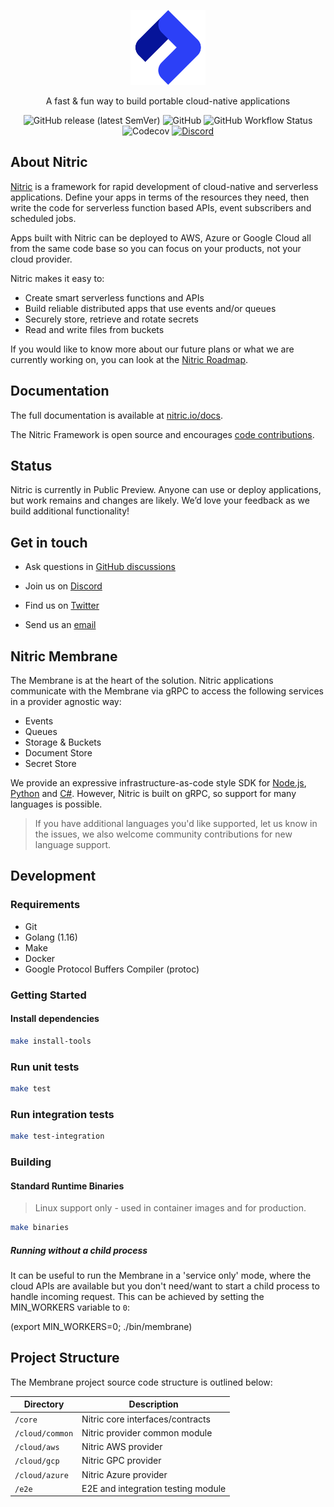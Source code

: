 <p align="center">
  <a href="https://nitric.io">
    <img src="docs/assets/nitric-logo.svg" width="120" alt="Nitric Logo"/>
  </a>
</p>

<p align="center">
  A fast & fun way to build portable cloud-native applications
</p>

<p align="center">
  <img alt="GitHub release (latest SemVer)" src="https://img.shields.io/github/v/release/nitrictech/nitric?style=for-the-badge">
  <img alt="GitHub" src="https://img.shields.io/github/license/nitrictech/nitric?style=for-the-badge">
  <img alt="GitHub Workflow Status" src="https://img.shields.io/github/actions/workflow/status/nitrictech/nitric/test.yaml?branch=develop&style=for-the-badge">
  <img alt="Codecov" src="https://img.shields.io/codecov/c/github/nitrictech/nitric?style=for-the-badge">
  <a href="https://discord.gg/Webemece5C"><img alt="Discord" src="https://img.shields.io/discord/955259353043173427?label=discord&style=for-the-badge"></a>
</p>

## About Nitric

[Nitric](https://nitric.io) is a framework for rapid development of cloud-native and serverless applications. Define your apps in terms of the resources they need, then write the code for serverless function based APIs, event subscribers and scheduled jobs.

Apps built with Nitric can be deployed to AWS, Azure or Google Cloud all from the same code base so you can focus on your products, not your cloud provider.

Nitric makes it easy to:

- Create smart serverless functions and APIs
- Build reliable distributed apps that use events and/or queues
- Securely store, retrieve and rotate secrets
- Read and write files from buckets

If you would like to know more about our future plans or what we are currently working on, you can look at the [Nitric Roadmap](https://github.com/orgs/nitrictech/projects/4).

## Documentation

The full documentation is available at [nitric.io/docs](https://nitric.io/docs).

The Nitric Framework is open source and encourages [code contributions](https://nitric.io/docs/contributions).

## Status

Nitric is currently in Public Preview. Anyone can use or deploy applications, but work remains and changes are likely. We’d love your feedback as we build additional functionality!

## Get in touch

- Ask questions in [GitHub discussions](https://github.com/nitrictech/nitric/discussions)

- Join us on [Discord](https://discord.gg/Webemece5C)

- Find us on [Twitter](https://twitter.com/nitric_io)

- Send us an [email](mailto:maintainers@nitric.io)

## Nitric Membrane

The Membrane is at the heart of the solution. Nitric applications communicate with the Membrane via gRPC to access the following services in a provider agnostic way:

- Events
- Queues
- Storage & Buckets
- Document Store
- Secret Store

We provide an expressive infrastructure-as-code style SDK for [Node.js](https://nitric.io/docs/reference/nodejs/v0), [Python](https://nitric.io/docs/reference/python/v0) and [C#](https://nitric.io/docs/reference/csharp/v0). However, Nitric is built on gRPC, so support for many languages is possible.

> If you have additional languages you'd like supported, let us know in the issues, we also welcome community contributions for new language support.

## Development

### Requirements

- Git
- Golang (1.16)
- Make
- Docker
- Google Protocol Buffers Compiler (protoc)

### Getting Started

#### Install dependencies

```bash
make install-tools
```

### Run unit tests

```bash
make test
```

### Run integration tests

```bash
make test-integration
```

### Building

#### Standard Runtime Binaries

> Linux support only - used in container images and for production.

```bash
make binaries
```

##### Running without a child process

It can be useful to run the Membrane in a 'service only' mode, where the cloud APIs are available but you don't need/want to start a child process to handle incoming request. This can be achieved by setting the MIN_WORKERS variable to `0`:

(export MIN_WORKERS=0; ./bin/membrane)

## Project Structure

The Membrane project source code structure is outlined below:

| Directory       | Description                        |
| --------------- | ---------------------------------- |
| `/core`         | Nitric core interfaces/contracts   |
| `/cloud/common` | Nitric provider common module      |
| `/cloud/aws`    | Nitric AWS provider                |
| `/cloud/gcp`    | Nitric GPC provider                |
| `/cloud/azure`  | Nitric Azure provider              |
| `/e2e`          | E2E and integration testing module |
